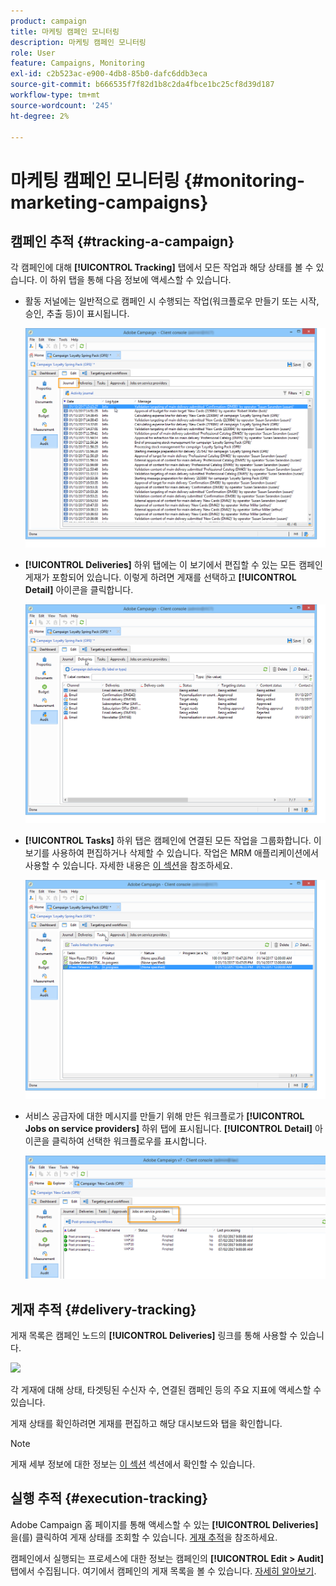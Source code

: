 ```yaml
---
product: campaign
title: 마케팅 캠페인 모니터링
description: 마케팅 캠페인 모니터링
role: User
feature: Campaigns, Monitoring
exl-id: c2b523ac-e900-4db8-85b0-dafc6ddb3eca
source-git-commit: b666535f7f82d1b8c2da4fbce1bc25cf8d39d187
workflow-type: tm+mt
source-wordcount: '245'
ht-degree: 2%

---
```


# 마케팅 캠페인 모니터링 {#monitoring-marketing-campaigns}

## 캠페인 추적 {#tracking-a-campaign}

각 캠페인에 대해 **[!UICONTROL Tracking]** 탭에서 모든 작업과 해당 상태를 볼 수 있습니다. 이 하위 탭을 통해 다음 정보에 액세스할 수 있습니다.

* 활동 저널에는 일반적으로 캠페인 시 수행되는 작업(워크플로우 만들기 또는 시작, 승인, 추출 등)이 표시됩니다.

  ![](assets/s_ncs_user_op_edit_exe_tab_a.png)

* **[!UICONTROL Deliveries]** 하위 탭에는 이 보기에서 편집할 수 있는 모든 캠페인 게재가 포함되어 있습니다. 이렇게 하려면 게재를 선택하고 **[!UICONTROL Detail]** 아이콘을 클릭합니다.

  ![](assets/s_ncs_user_op_edit_exe_tab_b.png)

* **[!UICONTROL Tasks]** 하위 탭은 캠페인에 연결된 모든 작업을 그룹화합니다. 이 보기를 사용하여 편집하거나 삭제할 수 있습니다. 작업은 MRM 애플리케이션에서 사용할 수 있습니다. 자세한 내용은 [이 섹션](../../mrm/using/creating-and-managing-tasks.md)을 참조하세요.

  ![](assets/s_ncs_user_op_edit_exe_tab_e.png)

* 서비스 공급자에 대한 메시지를 만들기 위해 만든 워크플로가 **[!UICONTROL Jobs on service providers]** 하위 탭에 표시됩니다. **[!UICONTROL Detail]** 아이콘을 클릭하여 선택한 워크플로우를 표시합니다.

  ![](assets/s_ncs_user_op_edit_exe_tab_d.png)

## 게재 추적 {#delivery-tracking}

게재 목록은 캠페인 노드의 **[!UICONTROL Deliveries]** 링크를 통해 사용할 수 있습니다.

![](assets/s_ncs_user_op_del_state_from_homepage.png)

각 게재에 대해 상태, 타겟팅된 수신자 수, 연결된 캠페인 등의 주요 지표에 액세스할 수 있습니다.

게재 상태를 확인하려면 게재를 편집하고 해당 대시보드와 탭을 확인합니다.

>[!NOTE]
>
>게재 세부 정보에 대한 정보는 [이 섹션](../../delivery/using/about-message-tracking.md) 섹션에서 확인할 수 있습니다.

## 실행 추적 {#execution-tracking}

Adobe Campaign 홈 페이지를 통해 액세스할 수 있는 **[!UICONTROL Deliveries]**&#x200B;을(를) 클릭하여 게재 상태를 조회할 수 있습니다. [게재 추적](#delivery-tracking)을 참조하세요.

캠페인에서 실행되는 프로세스에 대한 정보는 캠페인의 **[!UICONTROL Edit > Audit]** 탭에서 수집됩니다. 여기에서 캠페인의 게재 목록을 볼 수 있습니다. [자세히 알아보기](#tracking-a-campaign).
